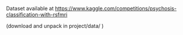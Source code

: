 Dataset available at https://www.kaggle.com/competitions/psychosis-classification-with-rsfmri

(download and unpack in project/data/ )
